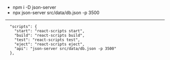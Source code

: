 - npm i -D json-server
- npx json-server src/data/db.json -p 3500
---
```
  "scripts": {
    "start": "react-scripts start",
    "build": "react-scripts build",
    "test": "react-scripts test",
    "eject": "react-scripts eject",
    "api": "json-server src/data/db.json -p 3500"
  },
```
